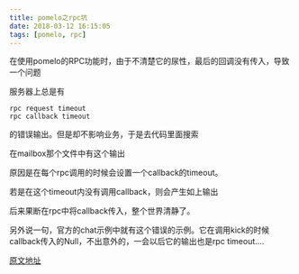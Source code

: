 ```yaml
---
title: pomelo之rpc坑
date: 2018-03-12 16:15:05
tags: [pomelo, rpc]
---
```


在使用pomelo的RPC功能时，由于不清楚它的尿性，最后的回调没有传入，导致一个问题

服务器上总是有

```
rpc request timeout
rpc callback timeout
```

的错误输出。但是却不影响业务，于是去代码里面搜索

在mailbox那个文件中有这个输出

原因是在每个rpc调用的时候会设置一个callback的timeout。

若是在这个timeout内没有调用callback，则会产生如上输出

后来果断在rpc中将callback传入，整个世界清静了。

另外说一句，官方的chat示例中就有这个错误的示例。它在调用kick的时候callback传入的Null，不出意外的，一会以后它的输出也是rpc timeout….

[原文地址](http://blog.csdn.net/nynyvkhhiiii/article/details/49757095)



